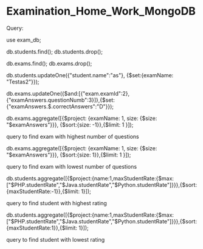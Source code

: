 # Examination_Home_Work_MongoDB

Query:

use exam_db;

db.students.find();
db.students.drop();

db.exams.find();
db.exams.drop();

db.students.updateOne({"student.name":"as"}, {$set:{examName: "Testas2"}});

db.exams.updateOne({$and:[{"exam.examId":2},{"examAnswers.questionNumb":3}]},{$set:{"examAnswers.$.correctAnswers":"D"}});

db.exams.aggregate([{$project: {examName: 1, size: {$size: "$examAnswers"}}}, {$sort:{size: -1}},{$limit: 1 }]);

query to find exam with highest number of questions

db.exams.aggregate([{$project: {examName: 1, size: {$size: "$examAnswers"}}}, {$sort:{size: 1}},{$limit: 1 }]);

query to find exam with lowest number of questions

db.students.aggregate([{$project:{name:1,maxStudentRate:{$max:["$PHP.studentRate","$Java.studentRate","$Python.studentRate"]}}},{$sort:{maxStudentRate:-1}},{$limit: 1}]);

query to find student with highest rating

db.students.aggregate([{$project:{name:1,maxStudentRate:{$max:["$PHP.studentRate","$Java.studentRate","$Python.studentRate"]}}},{$sort:{maxStudentRate:1}},{$limit: 1}]);

query to find student with lowest rating
